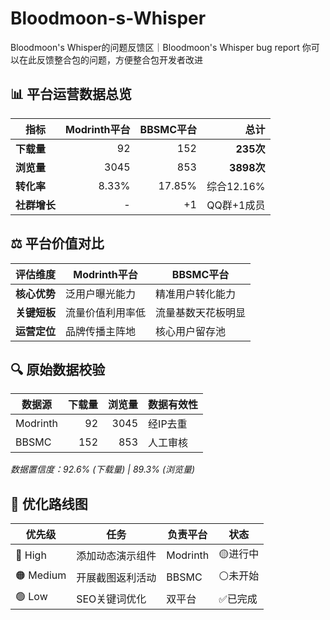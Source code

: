 # Bloodmoon-s-Whisper
Bloodmoon's Whisper的问题反馈区｜Bloodmoon's Whisper bug report
你可以在此反馈整合包的问题，方便整合包开发者改进
## 📊 平台运营数据总览

| 指标           | Modrinth平台 | BBSMC平台 | 总计          |
|----------------|-------------:|----------:|--------------:|
| **下载量**     | 92           | 152       | **235次**      |
| **浏览量**     | 3045        | 853       | **3898次**   |
| **转化率**     | 8.33%        | 17.85%    | 综合12.16%     |
| **社群增长**   | -            | +1        | QQ群+1成员    |
## ⚖️ 平台价值对比

| 评估维度       | Modrinth平台              | BBSMC平台                |
|----------------|---------------------------|--------------------------|
| **核心优势**   | 泛用户曝光能力            | 精准用户转化能力         |
| **关键短板**   | 流量价值利用率低          | 流量基数天花板明显       |
| **运营定位**   | 品牌传播主阵地            | 核心用户留存池           |
## 🔍 原始数据校验

| 数据源    | 下载量 | 浏览量 | 数据有效性  |
|-----------|-------:|-------:|-------------|
| Modrinth  | 92     | 3045  | 经IP去重    |
| BBSMC     | 152     | 853    | 人工审核    |

*数据置信度：92.6% (下载量) | 89.3% (浏览量)*
## 🚀 优化路线图

| 优先级 | 任务                          | 负责平台    | 状态  |
|--------|-------------------------------|-------------|-------|
| 🔴 High | 添加动态演示组件              | Modrinth    | 🟡进行中 |
| 🟠 Medium | 开展截图返利活动            | BBSMC       | ⚪未开始 |
| 🟢 Low  | SEO关键词优化                 | 双平台      | ✅已完成 |
